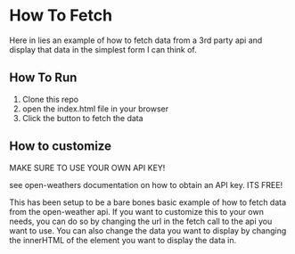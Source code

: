 # How To Fetch

Here in lies an example of how to fetch data from a 3rd party api and display that data in the simplest form I can think of. 

## How To Run

1. Clone this repo
2. open the index.html file in your browser
3. Click the button to fetch the data

## How to customize

MAKE SURE TO USE YOUR OWN API KEY!

see open-weathers documentation on how to obtain an API key. ITS FREE!

This has been setup to be a bare bones basic example of how to fetch data from the open-weather api. If you want to customize this to your own needs, you can do so by changing the url in the fetch call to the api you want to use. You can also change the data you want to display by changing the innerHTML of the element you want to display the data in.

